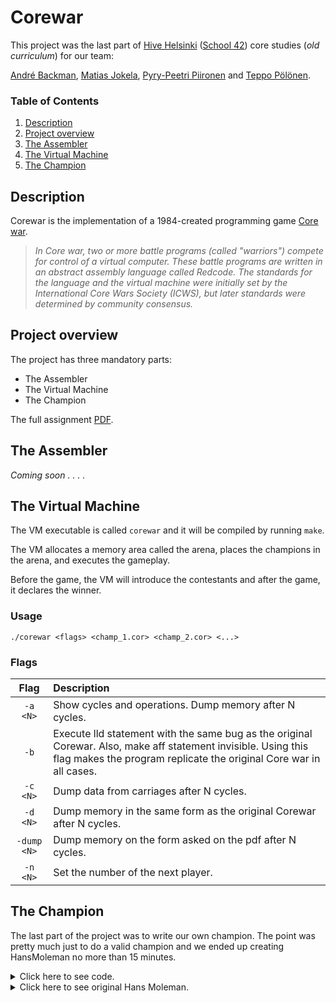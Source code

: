 # Corewar
This project was the last part of [Hive Helsinki](https://www.hive.fi/en/) ([School 42](https://42.fr/en/homepage/)) core studies (*old curriculum*) for our team:

[André Backman](https://github.com/andrelmbackman), [Matias Jokela](https://github.com/matiasjokela), [Pyry-Peetri Piironen](https://github.com/pyrypiironen) and [Teppo Pölönen](https://github.com/tpolonen).

### Table of Contents

1. [Description](##description)
2. [Project overview](##project-overview)
3. [The Assembler](##the-assembler)
4. [The Virtual Machine](##the-virtual-machine)
5. [The Champion](##the-champion)



## Description

Corewar is the implementation of a 1984-created programming game [Core war](https://en.wikipedia.org/wiki/Core_War).

> <em> In Core war, two or more battle programs (called "warriors") compete for control of a virtual computer.
These battle programs are written in an abstract assembly language called Redcode. The standards for the language and the virtual machine
were initially set by  the International Core Wars Society (ICWS), but later standards were determined by community consensus. </em>

## Project overview

The project has three mandatory parts:
- The Assembler
- The Virtual Machine
- The Champion

The full assignment [PDF](https://github.com/pyrypiironen/Corewar/blob/main/corewar.pdf).

## The Assembler

*Coming soon . . . .*

## The Virtual Machine

The VM executable is called `corewar` and it will be compiled by running `make`.

The VM allocates a memory area called the arena, places the champions in the arena, and executes the gameplay.

Before the game, the VM will introduce the contestants and after the game, it declares the winner.

### Usage

`./corewar <flags> <champ_1.cor> <champ_2.cor> <...>`

### Flags

| Flag | Description |
| :---:| :--- |
| `-a <N>` | Show cycles and operations. Dump memory after N cycles. |
| `-b` | Execute lld statement with the same bug as the original Corewar. Also, make aff statement invisible. Using this flag makes the program replicate the original Core war in all cases. |
| `-c <N>` | Dump data from carriages after N cycles. |
| `-d <N>` | Dump memory in the same form as the original Corewar after N cycles. |
| `-dump <N>` | Dump memory on the form asked on the pdf after N cycles. |
| `-n <N>` | Set the number of the next player. |


## The Champion

The last part of the project was to write our own champion. The point was pretty much just to do a valid champion and we ended up creating
HansMoleman no more than 15 minutes.
<details>
<summary>Click here to see code.</summary>
	
```
.name "Hans"
.comment "Go Springfield!"

st r1, 2050
live %0
fork %999
live %0
fork %999
live %0
fork %999
live %0
fork %999
live %0
fork %999
live %0
fork %999
live %0
fork %999
live %0
fork %999
live %0
fork %999
live %0
fork %999
live %0
fork %999
live %0
fork %999
live %0
fork %999
live %0
fork %999
```
</details>
<details>
<summary>Click here to see original Hans Moleman.</summary>
	<p>
<img src="https://user-images.githubusercontent.com/93189576/226182249-a9eba58c-1eb8-4e3d-946e-e54ddb8c172d.png" alt="1">
	</p>
</details>
